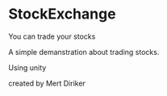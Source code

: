 # StockExchange
You can trade your stocks

A simple demanstration about trading stocks.

Using unity

created by Mert Diriker
